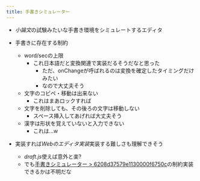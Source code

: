 ```yaml
---
title: 手書きシミュレーター
---
```


* *小論文*の試験みたいな手書き環境をシミュレートするエディタ

* 手書きに存在する制約
  
  * word/secの上限
    * これ日本語だと変換関連で実装だるそうだなと思った
      * ただ、onChangeが呼ばれるのは変換を確定したタイミングだけみたい
      * なので大丈夫そう
  * 文字のコピペ・移動は出来ない
    * これはまあロックすれば
  * 文字を削除しても、その後ろの文字は移動しない
    * スペース挿入してあげれば大丈夫そう
  * 漢字は形状を覚えていないと入力できない
    * これは...w
* 実装すれば*Webのエディタ実装*実装する難しさも理解できそう
  
  * *draft.js*使えば意外と楽?
  * でも[手書きシミュレーター > 6208d37579e1130000f6750c](%E6%89%8B%E6%9B%B8%E3%81%8D%E3%82%B7%E3%83%9F%E3%83%A5%E3%83%AC%E3%83%BC%E3%82%BF%E3%83%BC.md#6208d37579e1130000f6750c)の制約実装できるかは不明だな
